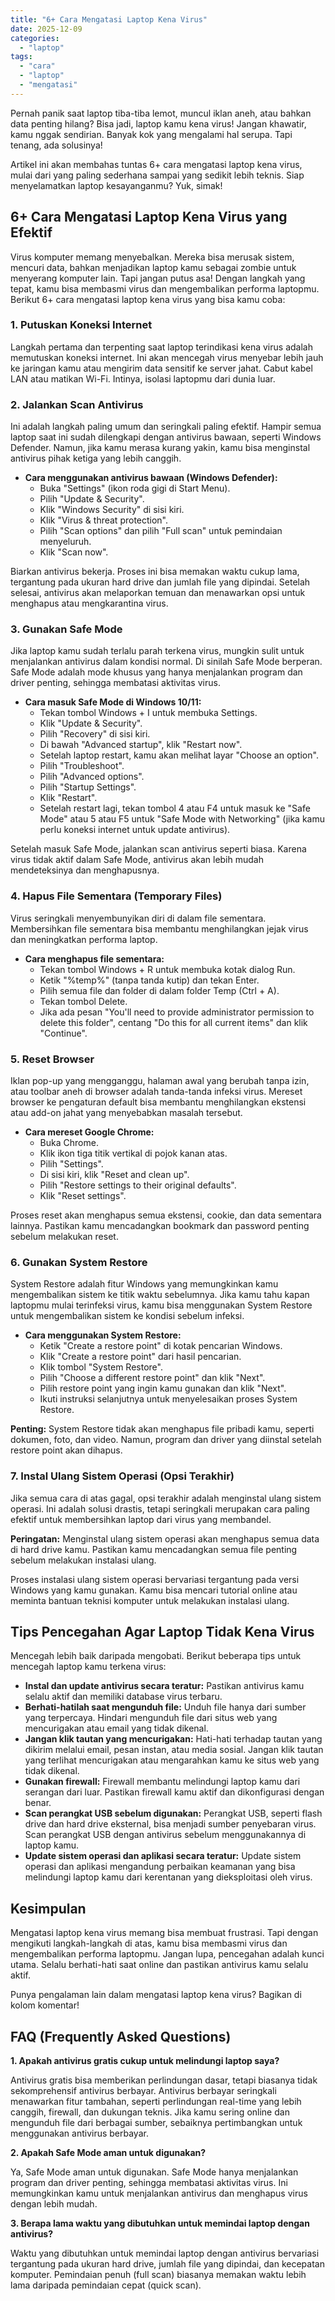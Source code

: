 ```yaml
---
title: "6+ Cara Mengatasi Laptop Kena Virus"
date: 2025-12-09
categories: 
  - "laptop"
tags: 
  - "cara"
  - "laptop"
  - "mengatasi"
---
```


Pernah panik saat laptop tiba-tiba lemot, muncul iklan aneh, atau bahkan data penting hilang? Bisa jadi, laptop kamu kena virus! Jangan khawatir, kamu nggak sendirian. Banyak kok yang mengalami hal serupa. Tapi tenang, ada solusinya!

Artikel ini akan membahas tuntas 6+ cara mengatasi laptop kena virus, mulai dari yang paling sederhana sampai yang sedikit lebih teknis. Siap menyelamatkan laptop kesayanganmu? Yuk, simak!

## 6+ Cara Mengatasi Laptop Kena Virus yang Efektif

Virus komputer memang menyebalkan. Mereka bisa merusak sistem, mencuri data, bahkan menjadikan laptop kamu sebagai zombie untuk menyerang komputer lain. Tapi jangan putus asa! Dengan langkah yang tepat, kamu bisa membasmi virus dan mengembalikan performa laptopmu. Berikut 6+ cara mengatasi laptop kena virus yang bisa kamu coba:

### 1\. Putuskan Koneksi Internet

Langkah pertama dan terpenting saat laptop terindikasi kena virus adalah memutuskan koneksi internet. Ini akan mencegah virus menyebar lebih jauh ke jaringan kamu atau mengirim data sensitif ke server jahat. Cabut kabel LAN atau matikan Wi-Fi. Intinya, isolasi laptopmu dari dunia luar.

### 2\. Jalankan Scan Antivirus

Ini adalah langkah paling umum dan seringkali paling efektif. Hampir semua laptop saat ini sudah dilengkapi dengan antivirus bawaan, seperti Windows Defender. Namun, jika kamu merasa kurang yakin, kamu bisa menginstal antivirus pihak ketiga yang lebih canggih.

- **Cara menggunakan antivirus bawaan (Windows Defender):**
    - Buka "Settings" (ikon roda gigi di Start Menu).
    - Pilih "Update & Security".
    - Klik "Windows Security" di sisi kiri.
    - Klik "Virus & threat protection".
    - Pilih "Scan options" dan pilih "Full scan" untuk pemindaian menyeluruh.
    - Klik "Scan now".

Biarkan antivirus bekerja. Proses ini bisa memakan waktu cukup lama, tergantung pada ukuran hard drive dan jumlah file yang dipindai. Setelah selesai, antivirus akan melaporkan temuan dan menawarkan opsi untuk menghapus atau mengkarantina virus.

### 3\. Gunakan Safe Mode

Jika laptop kamu sudah terlalu parah terkena virus, mungkin sulit untuk menjalankan antivirus dalam kondisi normal. Di sinilah Safe Mode berperan. Safe Mode adalah mode khusus yang hanya menjalankan program dan driver penting, sehingga membatasi aktivitas virus.

- **Cara masuk Safe Mode di Windows 10/11:**
    - Tekan tombol Windows + I untuk membuka Settings.
    - Klik "Update & Security".
    - Pilih "Recovery" di sisi kiri.
    - Di bawah "Advanced startup", klik "Restart now".
    - Setelah laptop restart, kamu akan melihat layar "Choose an option".
    - Pilih "Troubleshoot".
    - Pilih "Advanced options".
    - Pilih "Startup Settings".
    - Klik "Restart".
    - Setelah restart lagi, tekan tombol 4 atau F4 untuk masuk ke "Safe Mode" atau 5 atau F5 untuk "Safe Mode with Networking" (jika kamu perlu koneksi internet untuk update antivirus).

Setelah masuk Safe Mode, jalankan scan antivirus seperti biasa. Karena virus tidak aktif dalam Safe Mode, antivirus akan lebih mudah mendeteksinya dan menghapusnya.

### 4\. Hapus File Sementara (Temporary Files)

Virus seringkali menyembunyikan diri di dalam file sementara. Membersihkan file sementara bisa membantu menghilangkan jejak virus dan meningkatkan performa laptop.

- **Cara menghapus file sementara:**
    - Tekan tombol Windows + R untuk membuka kotak dialog Run.
    - Ketik "%temp%" (tanpa tanda kutip) dan tekan Enter.
    - Pilih semua file dan folder di dalam folder Temp (Ctrl + A).
    - Tekan tombol Delete.
    - Jika ada pesan "You'll need to provide administrator permission to delete this folder", centang "Do this for all current items" dan klik "Continue".

### 5\. Reset Browser

Iklan pop-up yang mengganggu, halaman awal yang berubah tanpa izin, atau toolbar aneh di browser adalah tanda-tanda infeksi virus. Mereset browser ke pengaturan default bisa membantu menghilangkan ekstensi atau add-on jahat yang menyebabkan masalah tersebut.

- **Cara mereset Google Chrome:**
    - Buka Chrome.
    - Klik ikon tiga titik vertikal di pojok kanan atas.
    - Pilih "Settings".
    - Di sisi kiri, klik "Reset and clean up".
    - Pilih "Restore settings to their original defaults".
    - Klik "Reset settings".

Proses reset akan menghapus semua ekstensi, cookie, dan data sementara lainnya. Pastikan kamu mencadangkan bookmark dan password penting sebelum melakukan reset.

### 6\. Gunakan System Restore

System Restore adalah fitur Windows yang memungkinkan kamu mengembalikan sistem ke titik waktu sebelumnya. Jika kamu tahu kapan laptopmu mulai terinfeksi virus, kamu bisa menggunakan System Restore untuk mengembalikan sistem ke kondisi sebelum infeksi.

- **Cara menggunakan System Restore:**
    - Ketik "Create a restore point" di kotak pencarian Windows.
    - Klik "Create a restore point" dari hasil pencarian.
    - Klik tombol "System Restore".
    - Pilih "Choose a different restore point" dan klik "Next".
    - Pilih restore point yang ingin kamu gunakan dan klik "Next".
    - Ikuti instruksi selanjutnya untuk menyelesaikan proses System Restore.

**Penting:** System Restore tidak akan menghapus file pribadi kamu, seperti dokumen, foto, dan video. Namun, program dan driver yang diinstal setelah restore point akan dihapus.

### 7\. Instal Ulang Sistem Operasi (Opsi Terakhir)

Jika semua cara di atas gagal, opsi terakhir adalah menginstal ulang sistem operasi. Ini adalah solusi drastis, tetapi seringkali merupakan cara paling efektif untuk membersihkan laptop dari virus yang membandel.

**Peringatan:** Menginstal ulang sistem operasi akan menghapus semua data di hard drive kamu. Pastikan kamu mencadangkan semua file penting sebelum melakukan instalasi ulang.

Proses instalasi ulang sistem operasi bervariasi tergantung pada versi Windows yang kamu gunakan. Kamu bisa mencari tutorial online atau meminta bantuan teknisi komputer untuk melakukan instalasi ulang.

## Tips Pencegahan Agar Laptop Tidak Kena Virus

Mencegah lebih baik daripada mengobati. Berikut beberapa tips untuk mencegah laptop kamu terkena virus:

- **Instal dan update antivirus secara teratur:** Pastikan antivirus kamu selalu aktif dan memiliki database virus terbaru.
- **Berhati-hatilah saat mengunduh file:** Unduh file hanya dari sumber yang terpercaya. Hindari mengunduh file dari situs web yang mencurigakan atau email yang tidak dikenal.
- **Jangan klik tautan yang mencurigakan:** Hati-hati terhadap tautan yang dikirim melalui email, pesan instan, atau media sosial. Jangan klik tautan yang terlihat mencurigakan atau mengarahkan kamu ke situs web yang tidak dikenal.
- **Gunakan firewall:** Firewall membantu melindungi laptop kamu dari serangan dari luar. Pastikan firewall kamu aktif dan dikonfigurasi dengan benar.
- **Scan perangkat USB sebelum digunakan:** Perangkat USB, seperti flash drive dan hard drive eksternal, bisa menjadi sumber penyebaran virus. Scan perangkat USB dengan antivirus sebelum menggunakannya di laptop kamu.
- **Update sistem operasi dan aplikasi secara teratur:** Update sistem operasi dan aplikasi mengandung perbaikan keamanan yang bisa melindungi laptop kamu dari kerentanan yang dieksploitasi oleh virus.

## Kesimpulan

Mengatasi laptop kena virus memang bisa membuat frustrasi. Tapi dengan mengikuti langkah-langkah di atas, kamu bisa membasmi virus dan mengembalikan performa laptopmu. Jangan lupa, pencegahan adalah kunci utama. Selalu berhati-hati saat online dan pastikan antivirus kamu selalu aktif.

Punya pengalaman lain dalam mengatasi laptop kena virus? Bagikan di kolom komentar!

## FAQ (Frequently Asked Questions)

**1\. Apakah antivirus gratis cukup untuk melindungi laptop saya?**

Antivirus gratis bisa memberikan perlindungan dasar, tetapi biasanya tidak sekomprehensif antivirus berbayar. Antivirus berbayar seringkali menawarkan fitur tambahan, seperti perlindungan real-time yang lebih canggih, firewall, dan dukungan teknis. Jika kamu sering online dan mengunduh file dari berbagai sumber, sebaiknya pertimbangkan untuk menggunakan antivirus berbayar.

**2\. Apakah Safe Mode aman untuk digunakan?**

Ya, Safe Mode aman untuk digunakan. Safe Mode hanya menjalankan program dan driver penting, sehingga membatasi aktivitas virus. Ini memungkinkan kamu untuk menjalankan antivirus dan menghapus virus dengan lebih mudah.

**3\. Berapa lama waktu yang dibutuhkan untuk memindai laptop dengan antivirus?**

Waktu yang dibutuhkan untuk memindai laptop dengan antivirus bervariasi tergantung pada ukuran hard drive, jumlah file yang dipindai, dan kecepatan komputer. Pemindaian penuh (full scan) biasanya memakan waktu lebih lama daripada pemindaian cepat (quick scan).
